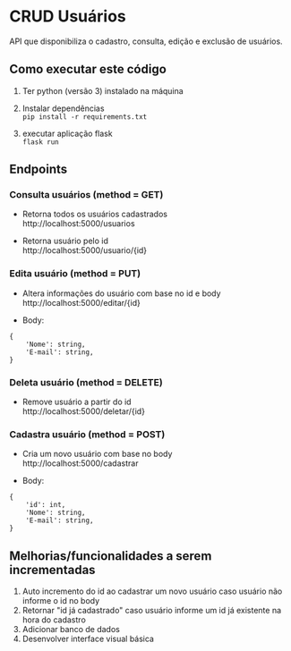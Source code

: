 # CRUD Usuários
API que disponibiliza o cadastro, consulta, edição e exclusão de usuários.


## Como executar este código

1) Ter python (versão 3) instalado na máquina 

1) Instalar dependências    
```pip install -r requirements.txt```

2) executar aplicação flask  
```flask run```


## Endpoints

### Consulta usuários (method = GET)

* Retorna todos os usuários cadastrados  
http://localhost:5000/usuarios 

* Retorna usuário pelo id  
http://localhost:5000/usuario/{id} 

### Edita usuário (method = PUT)

* Altera informações do usuário com base no id e body  
http://localhost:5000/editar/{id} 

* Body:
```
{
    'Nome': string,
    'E-mail': string,
} 
```

### Deleta usuário (method = DELETE)
* Remove usuário a partir do id  
http://localhost:5000/deletar/{id} 

### Cadastra usuário (method = POST)
* Cria um novo usuário com base no body    
http://localhost:5000/cadastrar 

* Body:
```
{
    'id': int,
    'Nome': string,
    'E-mail': string,
}
```

## Melhorias/funcionalidades a serem incrementadas

1) Auto incremento do id ao cadastrar um novo usuário caso usuário não informe o id no body
2) Retornar "id já cadastrado" caso usuário informe um id já existente na hora do cadastro
3) Adicionar banco de dados
4) Desenvolver interface visual básica
